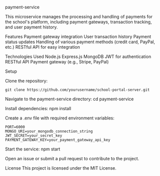 payment-service
 
 This microservice manages the processing and handling of payments for the school's platform, including payment gateways, transaction tracking, and user payment history.

Features
    Payment gateway integration
    User transaction history
    Payment status updates
    Handling of various payment methods (credit card, PayPal, etc.)
    RESTful API for easy integration

Technologies Used
    Node.js
    Express.js
    MongoDB
    JWT for authentication
    RESTful API
    Payment gateway (e.g., Stripe, PayPal)

Setup

Clone the repository:

    git clone https://github.com/yourusername/school-portal-server.git

Navigate to the payment-service directory:
    cd payment-service

Install dependencies:
    npm install

Create a .env file with required environment variables:

    PORT=6000
    MONGO_URI=your_mongodb_connection_string
    JWT_SECRET=your_secret_key
    PAYMENT_GATEWAY_KEY=your_payment_gateway_api_key

Start the service:
    npm start


Open an issue or submit a pull request to contribute to the project.

License
This project is licensed under the MIT License.